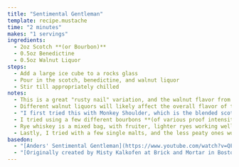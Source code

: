 ```yaml
---
title: "Sentimental Gentleman"
template: recipe.mustache
time: "2 minutes"
makes: "1 servings"
ingredients:
  - 2oz Scotch **(or Bourbon)**
  - 0.5oz Benedictine
  - 0.5oz Walnut Liquor
steps:
  - Add a large ice cube to a rocks glass
  - Pour in the scotch, benedictine, and walnut liquor
  - Stir till appropriately chilled
notes:
  - This is a great "rusty nail" variation, and the walnut flavor from the liquor complements a range of underlying whiskey notes, which makes it amenable to most brown spirits.
  - Different walnut liquors will likely affect the overall flavor of the drink, and Nux Alpina seems to be the one that bartenders like the best, but I couldn't find it around me, so settled for a Bulgarian one called Nero, which was all I could find.
  - "I first tried this with Monkey Shoulder, which is the blended scotch that [Anders](https://www.youtube.com/@AndersErickson) uses in his video, and found it quite good. I later tried it with Johnnie Walker Double Black which I liked even better, and is probably my favorite rendition so far."
  - I tried using a few different bourbons **(of various proof intensities)**, but didn't find any that were as tasty in this cocktail as the blended scotch. Similarly, I tried a rum variant **(using Diplomatico Reserva Exclusiva)**, which I enjoyed, but still was not as good as the blended scotch versions.
  - Rye whiskey is a mixed bag, with fruiter, lighter ryes working well, but spicy ones seeming to clash too much with the rest of the flavors in the drink.
  - Lastly, I tried with a few single malts, and the less peaty ones worked quite well. The best versions used richer **(older)** bodied scotch, but I couldn't bring myself to "waste" single malt like this, and so will likely stick to blended scotch in the future.
basedon:
  - "[Anders' Sentimental Gentleman](https://www.youtube.com/watch?v=QFjRjAP-k1k)"
  - "[Originally created by Misty Kalkofen at Brick and Mortar in Boston](http://www.robertsandjune.com/what-weve-been-drinking-sentimental-gentleman/)"
---
```

